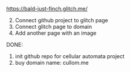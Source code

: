 https://bald-just-finch.glitch.me/

2. Connect github project to glitch page
4. Connect glitch page to domain
5. Add another page with an image







DONE:
1. init github repo for cellular automata project
3. buy domain name: cullom.me
